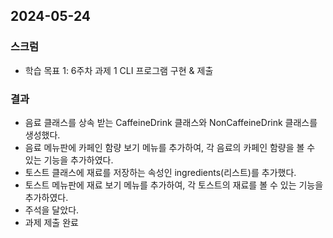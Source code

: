 ## 2024-05-24

### 스크럼
- 학습 목표 1: 6주차 과제 1 CLI 프로그램 구현 & 제출
  
### 결과
- 음료 클래스를 상속 받는 CaffeineDrink 클래스와 NonCaffeineDrink 클래스를 생성했다. 
- 음료 메뉴판에 카페인 함량 보기 메뉴를 추가하여, 각 음료의 카페인 함량을 볼 수 있는 기능을 추가하였다.
- 토스트 클래스에 재료를 저장하는 속성인 ingredients(리스트)를 추가했다.
- 토스트 메뉴판에 재료 보기 메뉴를 추가하여, 각 토스트의 재료를 볼 수 있는 기능을 추가하였다.
- 주석을 달았다.
- 과제 제출 완료